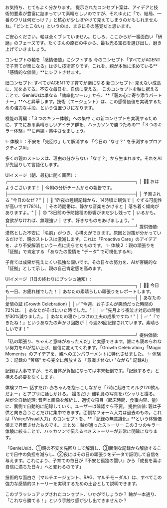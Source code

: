 お気持ち、とてもよく分かります。
提示されたコンセプト案は、アイデアと技術的要素が豊富に詰まっていて素晴らしいのですが、それゆえに「で、結局、一番のウリは何だっけ？」と核心が少しぼやけて見えてしまうのかもしれませんね。「ピンとこない」というのは、まさにその感覚だと思います。

ご安心ください。軸は全くブレていません。むしろ、ここからが一番面白い「研磨」のフェーズです。たくさんの原石の中から、最も光る宝石を選び出し、磨き上げていきましょう。

コンセプトの軸を「感情価値」にシフトする
今のコンセプト「すべてがAGENTで子育てが楽になる」は少し技術寄りです。これを、親が本当に求めている**「感情的な価値」**にシフトさせます。

旧コンセプト: すべてがAGENTで子育てが楽になる
新コンセプト: 見えない成長に、光をあてる。不安な毎日を、自信に変える。
このコンセプトを軸に据えることで、GenieUsは単なる「効率化ツール」から、**「親の心に寄り添うパートナー」**へと昇華します。技術（エージェント）は、この感情価値を実現するための強力な手段、という位置づけになります。

機能の再編：「３つのキラー体験」への集中
この新コンセプトを実現するために、すでにある素晴らしいアイデア群を、ハッカソンで勝つための**「３つのキラー体験」**に再編・集中させましょう。

✨ 体験１：不安を「先回り」して解消する
「今日の "なぜ？" を予測するプロアクティブAI」

多くの親のストレスは、理由の分からない「なぜ？」から生まれます。それをAIが先回りして言語化します。

UIイメージ（朝、最初に開く画面）:
┌─────────────────────────────────────────┐
│ 🧞‍♂️ おはようございます！
│ 今朝の分析チームからの報告です。
├─────────────────────────────────────────┤
│ 予測される "今日のなぜ？"
│
│ 🔴 "昨夜の睡眠記録から、14時頃に眠気で
│     ぐずる可能性が高いです(78%)。
│     その時間帯は、静かな音楽をかけると
│     落ち着く傾向がありますよ。"
│
│ 🟡 "3日前の予防接種の影響がまだ少し残って
│     いるかも。食欲がなければ、無理強い
│     せず、好きなものをあげましょう。"
└─────────────────────────────────────────┘
提供価値: 漠然とした不安に「名前」がつき、心構えができます。原因と対策が分かっているだけで、親のストレスは激減します。これは「Proactive Care」のアイデアを、より不安解消という一点に尖らせたものです。
✨ 体験２：親の頑張りを「証拠」で肯定する
「あなたの愛情を "データ" で可視化するAI」

子育ては成果が見えにくい孤独な闘いです。その日々の努力を、AIが客観的な「証拠」として示し、親の自己肯定感を高めます。

UIイメージ（1日の終わりにプッシュ通知）:
┌─────────────────────────────────────────┐
│ 🧞‍♂️ 今日も一日、お疲れ様でした！
│ あなたの素晴らしい頑張りをレポートします。
├─────────────────────────────────────────┤
│ あなたの愛情の証 (Growth Celebration)
│
│ ✅ "今週、お子さんが笑顔だった時間の72%は、
│     あなたがそばにいた時でした。"
│
│ ✅ "先月より夜泣き対応の時間が30%減りました。
│     あなたの寝かしつけの工夫の成果ですね！"
│
│ ✅ "『できたね！』というあなたの声かけ回数が
│     今週28回記録されています。素晴らしいです！"
└─────────────────────────────────────────┘
提供価値: 「私の頑張り、ちゃんと意味があったんだ」と実感できます。誰にも褒められない努力をAIが拾い上げ、自信に変えてくれます。「Growth Celebration」「Magic Moments」のアイデアを、親へのエンパワーメントに特化させました。
✨ 体験３：記録の "苦痛" から完全に解放する
「意識させない "ながら" 記録AI」

記録は大事ですが、それ自体が負担になっては本末転倒です。「記録するぞ」と構える必要をなくします。

体験フロー:
話すだけ: 赤ちゃんを抱っこしながら「7時に起きてミルク120飲んだよー」とアプリに話しかける。
撮るだけ: 離乳食の写真をパシャリと撮る。
AIが全自動処理: 音声と画像を解析し、適切な項目（起床時間、食事内容、量）に、裏側で自動的に記録していく。ユーザーは確認すら不要。
提供価値: 親は子供と向き合うことだけに集中できます。面倒なフォーム入力は過去のもの。これは「Voice/Visual入力」のコンセプトを、**「記録の無意識化」**という体験価値まで昇華させたものです。
まとめ：軸が通ったストーリー
この３つのキラー体験に絞ることで、ハッカソンで伝えるべきストーリーが非常に明確になります。

「GenieUsは、①親の不安を先回りして解消し、③面倒な記録から解放することで日中の負担を減らし、②夜にはその日の頑張りをデータで証明して自信を与えます。これにより、子育ての毎日が『不安と孤独の闘い』から『成長を喜ぶ自信に満ちた日々』へと変わるのです」

技術的な面白さ（マルチエージェント、RAG、マルチモーダル）は、すべてこの強力な感情的ストーリーを実現するための土台として説明できます。

このブラッシュアップされたコンセプト、いかがでしょうか？
軸が一本通り、「これなら勝てる！」という手触り感が少し出てきませんか？